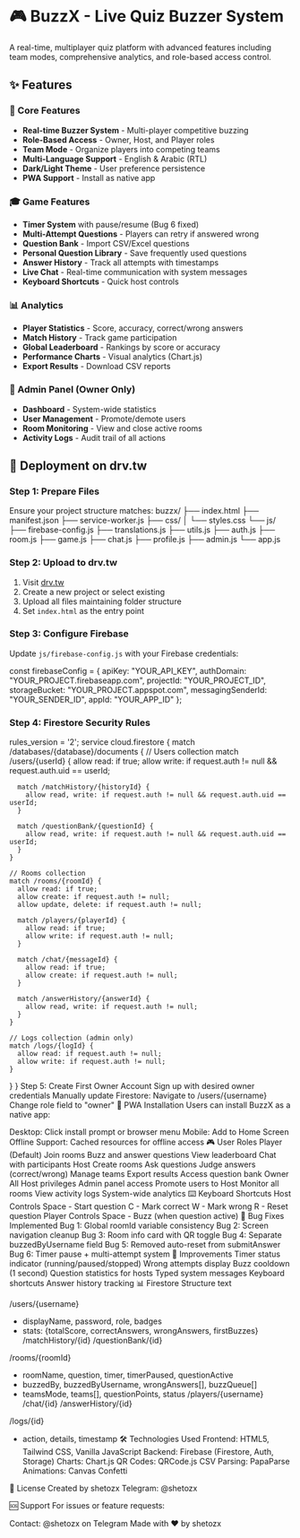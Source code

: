 # 🎮 BuzzX - Live Quiz Buzzer System

A real-time, multiplayer quiz platform with advanced features including team modes, comprehensive analytics, and role-based access control.

## ✨ Features

### 🎯 Core Features
- **Real-time Buzzer System** - Multi-player competitive buzzing
- **Role-Based Access** - Owner, Host, and Player roles
- **Team Mode** - Organize players into competing teams
- **Multi-Language Support** - English & Arabic (RTL)
- **Dark/Light Theme** - User preference persistence
- **PWA Support** - Install as native app

### 🎓 Game Features
- **Timer System** with pause/resume (Bug 6 fixed)
- **Multi-Attempt Questions** - Players can retry if answered wrong
- **Question Bank** - Import CSV/Excel questions
- **Personal Question Library** - Save frequently used questions
- **Answer History** - Track all attempts with timestamps
- **Live Chat** - Real-time communication with system messages
- **Keyboard Shortcuts** - Quick host controls

### 📊 Analytics
- **Player Statistics** - Score, accuracy, correct/wrong answers
- **Match History** - Track game participation
- **Global Leaderboard** - Rankings by score or accuracy
- **Performance Charts** - Visual analytics (Chart.js)
- **Export Results** - Download CSV reports

### 👑 Admin Panel (Owner Only)
- **Dashboard** - System-wide statistics
- **User Management** - Promote/demote users
- **Room Monitoring** - View and close active rooms
- **Activity Logs** - Audit trail of all actions

## 🚀 Deployment on drv.tw

### Step 1: Prepare Files
Ensure your project structure matches:
buzzx/
├── index.html
├── manifest.json
├── service-worker.js
├── css/
│ └── styles.css
└── js/
├── firebase-config.js
├── translations.js
├── utils.js
├── auth.js
├── room.js
├── game.js
├── chat.js
├── profile.js
├── admin.js
└── app.js
### Step 2: Upload to drv.tw
1. Visit [drv.tw](https://drv.tw)
2. Create a new project or select existing
3. Upload all files maintaining folder structure
4. Set `index.html` as the entry point

### Step 3: Configure Firebase
Update `js/firebase-config.js` with your Firebase credentials:

const firebaseConfig = {
  apiKey: "YOUR_API_KEY",
  authDomain: "YOUR_PROJECT.firebaseapp.com",
  projectId: "YOUR_PROJECT_ID",
  storageBucket: "YOUR_PROJECT.appspot.com",
  messagingSenderId: "YOUR_SENDER_ID",
  appId: "YOUR_APP_ID"
};

### Step 4: Firestore Security Rules
rules_version = '2';
service cloud.firestore {
  match /databases/{database}/documents {
    // Users collection
    match /users/{userId} {
      allow read: if true;
      allow write: if request.auth != null && request.auth.uid == userId;

      match /matchHistory/{historyId} {
        allow read, write: if request.auth != null && request.auth.uid == userId;
      }

      match /questionBank/{questionId} {
        allow read, write: if request.auth != null && request.auth.uid == userId;
      }
    }

    // Rooms collection
    match /rooms/{roomId} {
      allow read: if true;
      allow create: if request.auth != null;
      allow update, delete: if request.auth != null;

      match /players/{playerId} {
        allow read: if true;
        allow write: if request.auth != null;
      }

      match /chat/{messageId} {
        allow read: if true;
        allow create: if request.auth != null;
      }

      match /answerHistory/{answerId} {
        allow read, write: if request.auth != null;
      }
    }

    // Logs collection (admin only)
    match /logs/{logId} {
      allow read: if request.auth != null;
      allow write: if request.auth != null;
    }
  }
}
Step 5: Create First Owner Account
Sign up with desired owner credentials
Manually update Firestore:
Navigate to /users/{username}
Change role field to "owner"
📱 PWA Installation
Users can install BuzzX as a native app:

Desktop: Click install prompt or browser menu
Mobile: Add to Home Screen
Offline Support: Cached resources for offline access
🎮 User Roles
Player (Default)
Join rooms
Buzz and answer questions
View leaderboard
Chat with participants
Host
Create rooms
Ask questions
Judge answers (correct/wrong)
Manage teams
Export results
Access question bank
Owner
All Host privileges
Admin panel access
Promote users to Host
Monitor all rooms
View activity logs
System-wide analytics
⌨️ Keyboard Shortcuts
Host Controls
Space - Start question
C - Mark correct
W - Mark wrong
R - Reset question
Player Controls
Space - Buzz (when question active)
🐛 Bug Fixes Implemented
Bug 1: Global roomId variable consistency
Bug 2: Screen navigation cleanup
Bug 3: Room info card with QR toggle
Bug 4: Separate buzzedByUsername field
Bug 5: Removed auto-reset from submitAnswer
Bug 6: Timer pause + multi-attempt system
🚀 Improvements
Timer status indicator (running/paused/stopped)
Wrong attempts display
Buzz cooldown (1 second)
Question statistics for hosts
Typed system messages
Keyboard shortcuts
Answer history tracking
📊 Firestore Structure
text

/users/{username}
  - displayName, password, role, badges
  - stats: {totalScore, correctAnswers, wrongAnswers, firstBuzzes}
  /matchHistory/{id}
  /questionBank/{id}

/rooms/{roomId}
  - roomName, question, timer, timerPaused, questionActive
  - buzzedBy, buzzedByUsername, wrongAnswers[], buzzQueue[]
  - teamsMode, teams[], questionPoints, status
  /players/{username}
  /chat/{id}
  /answerHistory/{id}

/logs/{id}
  - action, details, timestamp
🛠️ Technologies Used
Frontend: HTML5, Tailwind CSS, Vanilla JavaScript
Backend: Firebase (Firestore, Auth, Storage)
Charts: Chart.js
QR Codes: QRCode.js
CSV Parsing: PapaParse
Animations: Canvas Confetti

📄 License
Created by shetozx
Telegram: @shetozx

🆘 Support
For issues or feature requests:

Contact: @shetozx on Telegram
Made with ❤️ by shetozx